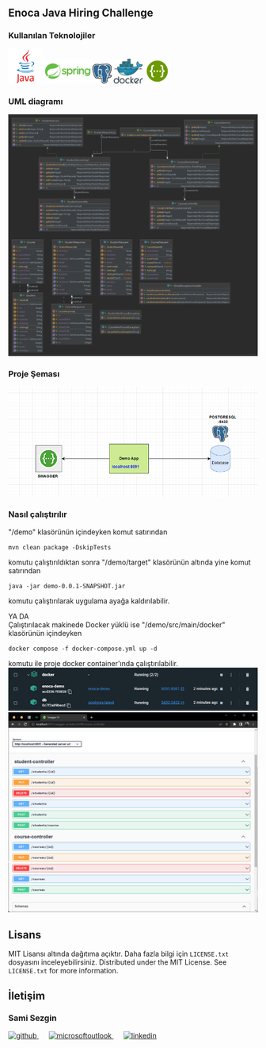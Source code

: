 <!-- ABOUT THE PROJECT -->

## Enoca Java Hiring Challenge


### Kullanılan Teknolojiler

<a href="https://www.java.com/" target="_blank"><img src="demo/images/java.svg" alt="Java" height="70" /></a><a href="https://spring.io" target="_blank"><img src="demo/images/spring-logo.svg" alt="Spring" height="50" /></a></a><a href="https://www.postgresql.org/" target="_blank"><img src="demo/images/postgre-logo.svg" alt="postgresql" height="40" /></a>     <a href="https://www.docker.com/" target="_blank"><img src="demo/images/docker.svg" alt="docker" height="50" /></a>
<a href="https://swagger.io/" target="_blank"><img src="demo/images/swagger-logo.png" alt="swagger" height="50" /></a>

### UML diagramı

<img src="demo/images/demo-class-diagram.png" alt="uml-diagram"/>

### Proje Şeması
<img src="demo/images/application-schema.png" alt="app-schema"/>

### Nasıl çalıştırılır
"/demo" klasörünün içindeyken komut satırından
```
mvn clean package -DskipTests
```
komutu çalıştırıldıktan sonra "/demo/target" klasörünün altında yine komut satırından
```
java -jar demo-0.0.1-SNAPSHOT.jar
```
komutu çalıştırılarak uygulama ayağa kaldırılabilir.

YA DA  
Çalıştırılacak makinede Docker yüklü ise
"/demo/src/main/docker" klasörünün içindeyken
```
docker compose -f docker-compose.yml up -d
```
komutu ile proje docker container'ında çalıştırılabilir.
<img src="demo/images/docker-container.png" alt="docker-container"/>
<img src="demo/images/swagger-ui.png" alt="swagger-ui"/>


## Lisans

MIT Lisansı altında dağıtıma açıktır. Daha fazla bilgi için `LICENSE.txt` dosyasını inceleyebilirsiniz.
Distributed under the MIT License. See `LICENSE.txt` for more information.



## İletişim

### Sami Sezgin

<a href="https://github.com/samisezgin" target="_blank">
<img  src=https://img.shields.io/badge/github-%2324292e.svg?&style=for-the-badge&logo=github&logoColor=white alt=github style="margin-bottom: 20px;" />
</a>
<a href = "mailto:sezginsami@gmail.com?subject = Feedback&body = Message">
<img src=https://img.shields.io/badge/send-email-email?&style=for-the-badge&logo=microsoftoutlook&color=CD5C5C alt=microsoftoutlook style="margin-bottom: 20px; margin-left:20px" />
</a>
<a href="https://linkedin.com/in/samisezgin" target="_blank">
<img src=https://img.shields.io/badge/linkedin-%231E77B5.svg?&style=for-the-badge&logo=linkedin&logoColor=white alt=linkedin style="margin-bottom: 20px; margin-left:20px" />
</a>  
